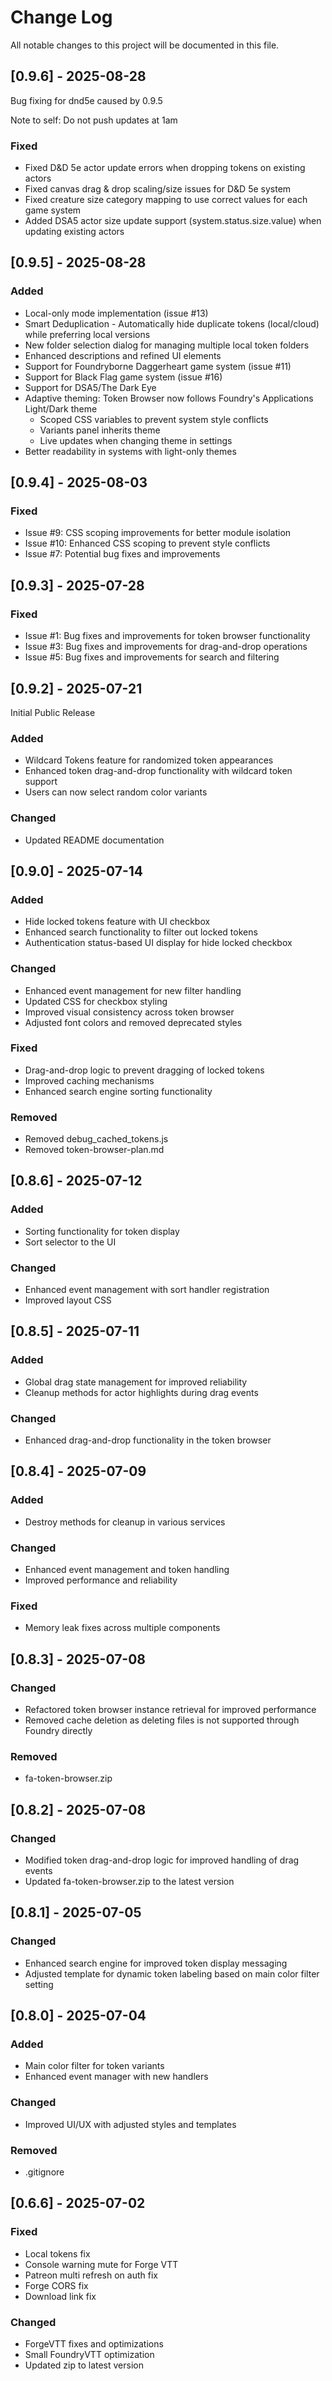 # Change Log

All notable changes to this project will be documented in this file.

## [0.9.6] - 2025-08-28

Bug fixing for dnd5e caused by 0.9.5

Note to self: Do not push updates at 1am

### Fixed

* Fixed D&D 5e actor update errors when dropping tokens on existing actors
* Fixed canvas drag & drop scaling/size issues for D&D 5e system
* Fixed creature size category mapping to use correct values for each game system
* Added DSA5 actor size update support (system.status.size.value) when updating existing actors

## [0.9.5] - 2025-08-28

### Added

* Local-only mode implementation (issue #13)
* Smart Deduplication - Automatically hide duplicate tokens (local/cloud) while preferring local versions
* New folder selection dialog for managing multiple local token folders
* Enhanced descriptions and refined UI elements
* Support for Foundryborne Daggerheart game system (issue #11)
* Support for Black Flag game system (issue #16)
* Support for DSA5/The Dark Eye
* Adaptive theming: Token Browser now follows Foundry's Applications Light/Dark theme
  * Scoped CSS variables to prevent system style conflicts
  * Variants panel inherits theme
  * Live updates when changing theme in settings
* Better readability in systems with light-only themes


## [0.9.4] - 2025-08-03

### Fixed

* Issue #9: CSS scoping improvements for better module isolation
* Issue #10: Enhanced CSS scoping to prevent style conflicts
* Issue #7: Potential bug fixes and improvements

## [0.9.3] - 2025-07-28

### Fixed

* Issue #1: Bug fixes and improvements for token browser functionality
* Issue #3: Bug fixes and improvements for drag-and-drop operations
* Issue #5: Bug fixes and improvements for search and filtering

## [0.9.2] - 2025-07-21

Initial Public Release

### Added

* Wildcard Tokens feature for randomized token appearances
* Enhanced token drag-and-drop functionality with wildcard token support
* Users can now select random color variants

### Changed

* Updated README documentation

## [0.9.0] - 2025-07-14

### Added

* Hide locked tokens feature with UI checkbox
* Enhanced search functionality to filter out locked tokens
* Authentication status-based UI display for hide locked checkbox

### Changed

* Enhanced event management for new filter handling
* Updated CSS for checkbox styling
* Improved visual consistency across token browser
* Adjusted font colors and removed deprecated styles

### Fixed

* Drag-and-drop logic to prevent dragging of locked tokens
* Improved caching mechanisms
* Enhanced search engine sorting functionality

### Removed

* Removed debug_cached_tokens.js
* Removed token-browser-plan.md

## [0.8.6] - 2025-07-12

### Added

* Sorting functionality for token display
* Sort selector to the UI

### Changed

* Enhanced event management with sort handler registration
* Improved layout CSS

## [0.8.5] - 2025-07-11

### Added

* Global drag state management for improved reliability
* Cleanup methods for actor highlights during drag events

### Changed

* Enhanced drag-and-drop functionality in the token browser

## [0.8.4] - 2025-07-09

### Added

* Destroy methods for cleanup in various services

### Changed

* Enhanced event management and token handling
* Improved performance and reliability

### Fixed

* Memory leak fixes across multiple components

## [0.8.3] - 2025-07-08

### Changed

* Refactored token browser instance retrieval for improved performance
* Removed cache deletion as deleting files is not supported through Foundry directly

### Removed

* fa-token-browser.zip

## [0.8.2] - 2025-07-08

### Changed

* Modified token drag-and-drop logic for improved handling of drag events
* Updated fa-token-browser.zip to the latest version

## [0.8.1] - 2025-07-05

### Changed

* Enhanced search engine for improved token display messaging
* Adjusted template for dynamic token labeling based on main color filter setting

## [0.8.0] - 2025-07-04

### Added

* Main color filter for token variants
* Enhanced event manager with new handlers

### Changed

* Improved UI/UX with adjusted styles and templates

### Removed

* .gitignore

## [0.6.6] - 2025-07-02

### Fixed

* Local tokens fix
* Console warning mute for Forge VTT
* Patreon multi refresh on auth fix
* Forge CORS fix
* Download link fix

### Changed

* ForgeVTT fixes and optimizations
* Small FoundryVTT optimization
* Updated zip to latest version
